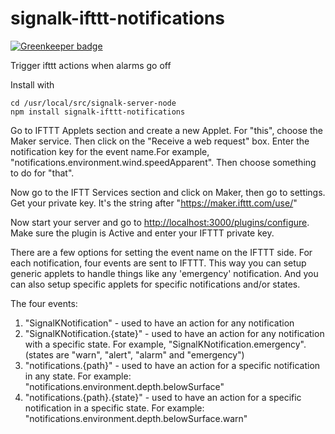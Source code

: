 # signalk-ifttt-notifications

[![Greenkeeper badge](https://badges.greenkeeper.io/sbender9/signalk-ifttt-notifications.svg)](https://greenkeeper.io/)

Trigger ifttt actions when alarms go off

Install with

```
cd /usr/local/src/signalk-server-node
npm install signalk-ifttt-notifications
```

Go to IFTTT Applets section and create a new Applet. For "this", choose the Maker service. Then click on the "Receive a web request" box.
Enter the notification key for the event name.For example, "notifications.environment.wind.speedApparent". Then choose something to do for "that".

Now go to the IFTT Services section and click on Maker, then go to settings. Get your private key. 
It's the string after "https://maker.ifttt.com/use/"


Now start your server and go to <http://localhost:3000/plugins/configure>. Make sure the plugin is Active and enter your IFTTT private key.

There are a few options for setting the event name on the IFTTT side. For each notification, four events are sent to IFTTT. This way you can setup generic applets to handle things like any 'emergency' notification. And you can also setup specific applets for specific notifications and/or states.

The four events:

1. "SignalKNotification" - used to have an action for any notification
2. "SignalKNotification.{state}" -  used to have an action for any notification with a specific state. For example, "SignalKNotification.emergency". (states are "warn", "alert", "alarm" and "emergency")
3. "notifications.{path}" - used to have an action for a specific notification in any state. For example: "notifications.environment.depth.belowSurface"
4. "notifications.{path}.{state}" - used to have an action for a specific notification in a specific state. For example: "notifications.environment.depth.belowSurface.warn"
